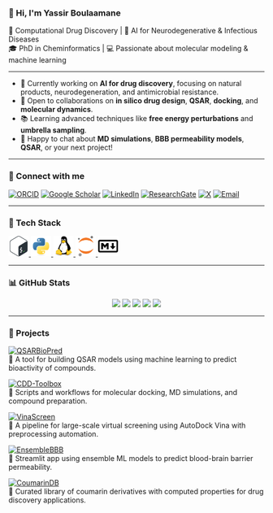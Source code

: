### 👋 Hi, I'm Yassir Boulaamane

🔬 Computational Drug Discovery | 🧠 AI for Neurodegenerative & Infectious Diseases  
🎓 PhD in Cheminformatics | 💻 Passionate about molecular modeling & machine learning

---
- 🔭 Currently working on **AI for drug discovery**, focusing on natural products, neurodegeneration, and antimicrobial resistance.
- 🤝 Open to collaborations on **in silico drug design**, **QSAR**, **docking**, and **molecular dynamics**.
- 📚 Learning advanced techniques like **free energy perturbations** and **umbrella sampling**.
- 💬 Happy to chat about **MD simulations**, **BBB permeability models**, **QSAR**, or your next project!
---

### 🔗 Connect with me

[![ORCID](https://img.shields.io/badge/ORCID-0000--0003--2920--3990-green?logo=orcid)](https://orcid.org/0000-0003-2920-3990)
[![Google Scholar](https://img.shields.io/badge/Google%20Scholar-Profile-blue?logo=google-scholar&logoColor=white)](https://scholar.google.com/citations?user=d5IimowAAAAJ)
[![LinkedIn](https://img.shields.io/badge/LinkedIn-Profile-blue?logo=linkedin)](https://www.linkedin.com/in/yassir-boulaamane)
[![ResearchGate](https://img.shields.io/badge/ResearchGate-Profile-00CCBB?logo=researchgate&logoColor=white)](https://www.researchgate.net/profile/Yassir-Boulaamane)
[![X](https://img.shields.io/badge/X-%40yassir__tw-000000?logo=twitter&logoColor=white)](https://twitter.com/yassir_tw)
[![Email](https://img.shields.io/badge/Email-boulaamane.yassir%40etu.uae.ac.ma-D14836?logo=gmail&logoColor=white)](mailto:boulaamane.yassir@etu.uae.ac.ma)

---

### 🧰 Tech Stack
<p align="left"> 
  <a href="https://www.gnu.org/software/bash/" target="_blank" rel="noreferrer">
    <img src="https://raw.githubusercontent.com/devicons/devicon/master/icons/bash/bash-original.svg" alt="bash" width="40" height="40"/> 
  </a> 
  <a href="https://www.python.org/" target="_blank" rel="noreferrer">
    <img src="https://raw.githubusercontent.com/devicons/devicon/master/icons/python/python-original.svg" alt="python" width="40" height="40"/> 
  </a> 
  <a href="https://www.linux.org/" target="_blank" rel="noreferrer">
    <img src="https://raw.githubusercontent.com/devicons/devicon/master/icons/linux/linux-original.svg" alt="linux" width="40" height="40"/> 
  </a>
  <a href="https://jupyter.org/" target="_blank" rel="noreferrer">
    <img src="https://raw.githubusercontent.com/devicons/devicon/master/icons/jupyter/jupyter-original.svg" alt="jupyter" width="40" height="40"/>
  </a>
  <a href="https://www.markdownguide.org/" target="_blank" rel="noreferrer">
    <img src="https://raw.githubusercontent.com/devicons/devicon/master/icons/markdown/markdown-original.svg" alt="markdown" width="40" height="40"/>
  </a>
</p>

---

### 📊 GitHub Stats

<p align="center">
<!-- Followers -->
<img src="https://img.shields.io/github/followers/yboulaamane?label=Followers&style=social" />
<!-- Stars -->
<img src="https://img.shields.io/github/stars/yboulaamane?label=Stars&style=social" />
<!-- Public Repos -->
<img src="https://img.shields.io/badge/Public%20Repos-15-blue?logo=github" />
<!-- Profile Views (via GitHub Profile Views Counter) -->
<img src="https://komarev.com/ghpvc/?username=yboulaamane&label=Profile%20Views&color=blue" />
<!-- Joined GitHub -->
<img src="https://img.shields.io/badge/Joined-Mar%2020,%202014-blue?logo=github" />
</p>

---

### 📁 Projects

[![QSARBioPred](https://img.shields.io/badge/QSARBioPred-Machine%20Learning%20for%20QSAR-blue?logo=github)](https://github.com/yboulaamane/QSARBioPred)  
🧪 A tool for building QSAR models using machine learning to predict bioactivity of compounds.

[![CDD-Toolbox](https://img.shields.io/badge/CDD--Toolbox-Drug%20Discovery%20Utilities-blue?logo=github)](https://github.com/yboulaamane/CDD-Toolbox)  
💊 Scripts and workflows for molecular docking, MD simulations, and compound preparation.

[![VinaScreen](https://img.shields.io/badge/VinaScreen-Virtual%20Screening%20Pipeline-blue?logo=github)](https://github.com/yboulaamane/VinaScreen)  
🧬 A pipeline for large-scale virtual screening using AutoDock Vina with preprocessing automation.

[![EnsembleBBB](https://img.shields.io/badge/EnsembleBBB-BBB%20Permeability%20Predictor-blue?logo=github)](https://github.com/yboulaamane/EnsembleBBB)  
🧠 Streamlit app using ensemble ML models to predict blood-brain barrier permeability.

[![CoumarinDB](https://img.shields.io/badge/CoumarinDB-Coumarin%20Compound%20Library-blue?logo=github)](https://github.com/yboulaamane/CoumarinDB)  
🌿 Curated library of coumarin derivatives with computed properties for drug discovery applications.
